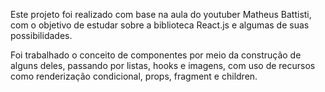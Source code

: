 Este projeto foi realizado com base na aula do youtuber Matheus Battisti, com o objetivo de estudar sobre a biblioteca React.js e algumas de suas possibilidades.

Foi trabalhado o conceito de componentes por meio da construção de alguns deles, passando por listas, hooks e imagens, com uso de recursos como renderização condicional, props, fragment e children.

